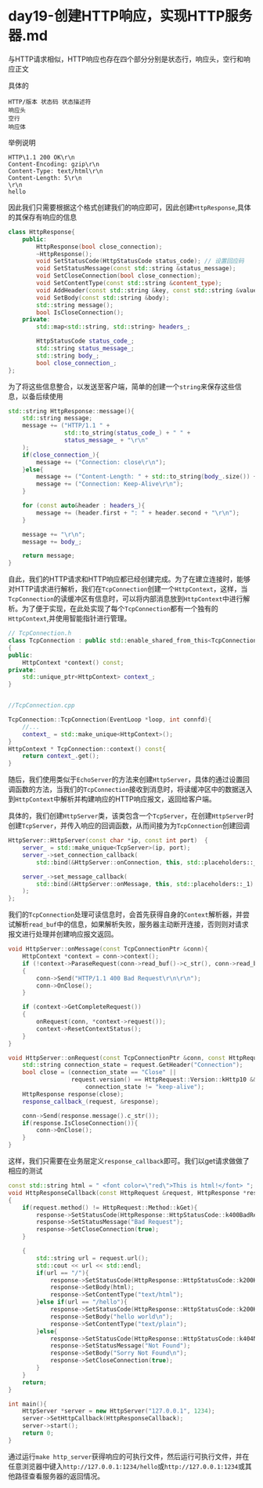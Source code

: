 # day19-创建HTTP响应，实现HTTP服务器.md

与HTTP请求相似，HTTP响应也存在四个部分分别是状态行，响应头，空行和响应正文

具体的
```
HTTP/版本 状态码 状态描述符
响应头
空行
响应体
```
举例说明
```
HTTP\1.1 200 OK\r\n
Content-Encoding: gzip\r\n
Content-Type: text/html\r\n
Content-Length: 5\r\n
\r\n
hello
```

因此我们只需要根据这个格式创建我们的响应即可，因此创建`HttpResponse`,具体的其保存有响应的信息
```c++
class HttpResponse{
    public:
        HttpResponse(bool close_connection);
        ~HttpResponse();
        void SetStatusCode(HttpStatusCode status_code); // 设置回应码
        void SetStatusMessage(const std::string &status_message);
        void SetCloseConnection(bool close_connection);
        void SetContentType(const std::string &content_type); 
        void AddHeader(const std::string &key, const std::string &value); // 设置回应头
        void SetBody(const std::string &body);
        std::string message(); 
        bool IsCloseConnection();
    private:
        std::map<std::string, std::string> headers_;

        HttpStatusCode status_code_;
        std::string status_message_;
        std::string body_;
        bool close_connection_;
};
```

为了将这些信息整合，以发送至客户端，简单的创建一个`string`来保存这些信息，以备后续使用
```c++
std::string HttpResponse::message(){
    std::string message;
    message += ("HTTP/1.1 " +
                std::to_string(status_code_) + " " +
                status_message_ + "\r\n"
    );
    if(close_connection_){
        message += ("Connection: close\r\n");
    }else{
        message += ("Content-Length: " + std::to_string(body_.size()) + "\r\n");
        message += ("Connection: Keep-Alive\r\n");
    }

    for (const auto&header : headers_){
        message += (header.first + ": " + header.second + "\r\n");
    }

    message += "\r\n";
    message += body_;

    return message;
}
```
自此，我们的HTTP请求和HTTP响应都已经创建完成。为了在建立连接时，能够对HTTP请求进行解析，我们在`TcpConnection`创建一个`HttpContext`，这样，当`TcpConnection`的读缓冲区有信息时，可以将内部消息放到`HttpContext`中进行解析。为了便于实现，在此处实现了每个`TcpConnection`都有一个独有的`HttpContext`,并使用智能指针进行管理。
```c++
// TcpConnection.h
class TcpConnection : public std::enable_shared_from_this<TcpConnection>
{
public:
    HttpContext *context() const;
private:
    std::unique_ptr<HttpContext> context_;
}


//TcpConnection.cpp

TcpConnection::TcpConnection(EventLoop *loop, int connfd){
    //...
    context_ = std::make_unique<HttpContext>();
}
HttpContext * TcpConnection::context() const{
    return context_.get();
}
```

随后，我们使用类似于`EchoServer`的方法来创建`HttpServer`，具体的通过设置回调函数的方法，当我们的`TcpConnection`接收到消息时，将读缓冲区中的数据送入到`HttpContext`中解析并构建响应的HTTP响应报文，返回给客户端。

具体的，我们创建`HttpServer`类，该类包含一个`TcpServer`，在创建`HttpServer`时创建`TcpServer`，并传入响应的回调函数，从而间接为为`TcpConnection`创建回调

```c++
HttpServer::HttpServer(const char *ip, const int port)  {
    server_ = std::make_unique<TcpServer>(ip, port);
    server_->set_connection_callback(
        std::bind(&HttpServer::onConnection, this, std::placeholders::_1));

    server_->set_message_callback(
        std::bind(&HttpServer::onMessage, this, std::placeholders::_1)
    );
};
```

我们的`TcpConnection`处理可读信息时，会首先获得自身的`Context`解析器，并尝试解析`read_buf`中的信息，如果解析失败，服务器主动断开连接，否则则对请求报文进行处理并创建响应报文返回。

```c++
void HttpServer::onMessage(const TcpConnectionPtr &conn){
    HttpContext *context = conn->context();
    if (!context->ParaseRequest(conn->read_buf()->c_str(), conn->read_buf()->Size()))
    {
        conn->Send("HTTP/1.1 400 Bad Request\r\n\r\n");
        conn->OnClose();
    }

    if (context->GetCompleteRequest())
    {
        onRequest(conn, *context->request());
        context->ResetContextStatus();
    }
}

void HttpServer::onRequest(const TcpConnectionPtr &conn, const HttpRequest &request){
    std::string connection_state = request.GetHeader("Connection");
    bool close = (connection_state == "Close" ||
                  request.version() == HttpRequest::Version::kHttp10 &&
                      connection_state != "keep-alive");
    HttpResponse response(close);
    response_callback_(request, &response);

    conn->Send(response.message().c_str());
    if(response.IsCloseConnection()){
        conn->OnClose();
    }
}

```

这样，我们只需要在业务层定义`response_callback`即可。我们以get请求做做了相应的测试

```c++
const std::string html = " <font color=\"red\">This is html!</font> ";
void HttpResponseCallback(const HttpRequest &request, HttpResponse *response)
{
    if(request.method() != HttpRequest::Method::kGet){
        response->SetStatusCode(HttpResponse::HttpStatusCode::k400BadRequest);
        response->SetStatusMessage("Bad Request");
        response->SetCloseConnection(true);
    }

    {
        std::string url = request.url();
        std::cout << url << std::endl;
        if(url == "/"){
            response->SetStatusCode(HttpResponse::HttpStatusCode::k200K);
            response->SetBody(html);
            response->SetContentType("text/html");
        }else if(url == "/hello"){
            response->SetStatusCode(HttpResponse::HttpStatusCode::k200K);
            response->SetBody("hello world\n");
            response->SetContentType("text/plain");
        }else{
            response->SetStatusCode(HttpResponse::HttpStatusCode::k404NotFound);
            response->SetStatusMessage("Not Found");
            response->SetBody("Sorry Not Found\n");
            response->SetCloseConnection(true);
        }
    }
    return;
}

int main(){
    HttpServer *server = new HttpServer("127.0.0.1", 1234);
    server->SetHttpCallback(HttpResponseCallback);
    server->start();
    return 0;
}
```

通过运行`make http_server`获得响应的可执行文件，然后运行可执行文件，并在任意浏览器中键入`http://127.0.0.1:1234/hello`或`http://127.0.0.1:1234`或其他路径查看服务器的返回情况。
